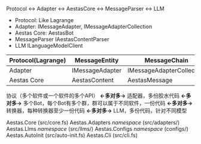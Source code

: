 Protocol <-> Adapter <-> AestasCore <-> MessageParser <-> LLM
* Protocol:
Like Lagrange
* Adapter:
IMessageAdapter, IMessageAdapterCollection
* Aestas Core:
AestasBot
* MessageParser
IAestasContentParser
* LLM
ILanguageModelClient


| Protocol(Lagrange) | MessageEntity | MessageChain | TextEntity | BotContext |
|---|---|---|---|---|
| Adapter | IMessageAdapter | IMessageAdapterCollection | - | - |
| Aestas Core | AestasContent | AestasMessage | Text | AestasBot |

协议（多个软件或一个软件的多个API） **<-多对多->** 适配器，多份胶水代码 **<-多对多->** 多个Bot，每个Bot有多个群，群可以属于不同软件，一份代码 **<-多对多->** 转换器，每种转换器至少一份代码 **<-多对多->** LLM，多份代码，针对不同模型

Aestas.Core (src/core.fs)
Aestas.Adapters *namespace* (src/adapters/)
Aestas.Llms *namespace* (src/llms/)
Aestas.Configs *namespace* (configs/)
Aestas.AutoInit (src/auto-init.fs)
Aestas.Cli (src/cli.fs)
